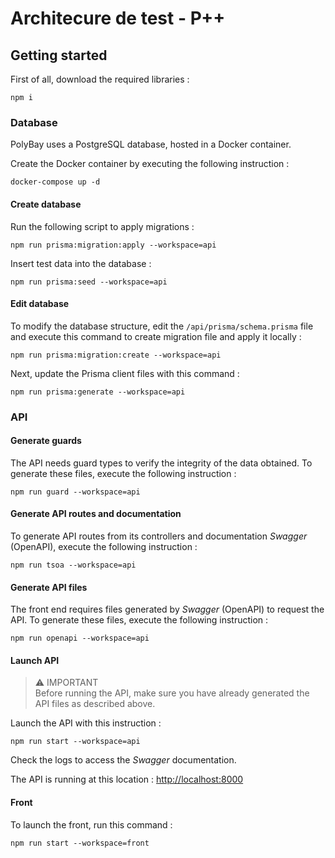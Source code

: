 # Architecure de test - P++

## Getting started

First of all, download the required libraries :

```shell
npm i
```

### Database

PolyBay uses a PostgreSQL database, hosted in a Docker container.

Create the Docker container by executing the following instruction :

```shell
docker-compose up -d
```

#### Create database

Run the following script to apply migrations :

```shell
npm run prisma:migration:apply --workspace=api
```

Insert test data into the database :

```shell
npm run prisma:seed --workspace=api
```

#### Edit database

To modify the database structure, edit the `/api/prisma/schema.prisma` file and execute this command to create migration file and apply it locally :

```shell
npm run prisma:migration:create --workspace=api
```

Next, update the Prisma client files with this command :

```shell
npm run prisma:generate --workspace=api
```

### API

#### Generate guards

The API needs guard types to verify the integrity of the data obtained. To generate these files, execute the following instruction :

```shell
npm run guard --workspace=api
```

#### Generate API routes and documentation

To generate API routes from its controllers and documentation _Swagger_ (OpenAPI), execute the following instruction :

```shell
npm run tsoa --workspace=api
```

#### Generate API files

The front end requires files generated by _Swagger_ (OpenAPI) to request the API. To generate these files, execute the following instruction :

```shell
npm run openapi --workspace=api
```

#### Launch API

> ⚠️ IMPORTANT  
> Before running the API, make sure you have already generated the API files as described above.

Launch the API with this instruction :

```shell
npm run start --workspace=api
```

Check the logs to access the _Swagger_ documentation.

The API is running at this location : [http://localhost:8000](http://localhost:8000/)

#### Front

To launch the front, run this command :

```shell
npm run start --workspace=front
```
